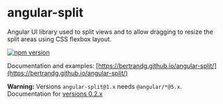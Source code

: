 # angular-split
Angular UI library used to split views and to allow dragging to resize the split areas using CSS flexbox layout.

[![npm version](https://badge.fury.io/js/angular-split.svg)](https://badge.fury.io/js/angular-split)

Documentation and examples:
[https://bertrandg.github.io/angular-split/](https://bertrandg.github.io/angular-split/)

**Warning:**
Versions `angular-split@1.x` needs `@angular/*@5.x`.
Documentation for [versions 0.2.x](https://bertrandg.github.io/angular-split/old_0.2.x/)
